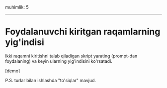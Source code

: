 muhimlik: 5

---

# Foydalanuvchi kiritgan raqamlarning yig'indisi

Ikki raqamni kiritishni talab qiladigan skript yarating (prompt-dan foydalaning) va keyin ularning yig'indisini ko'rsatadi.

[demo]

P.S. turlar bilan ishlashda "to'siqlar" mavjud.
